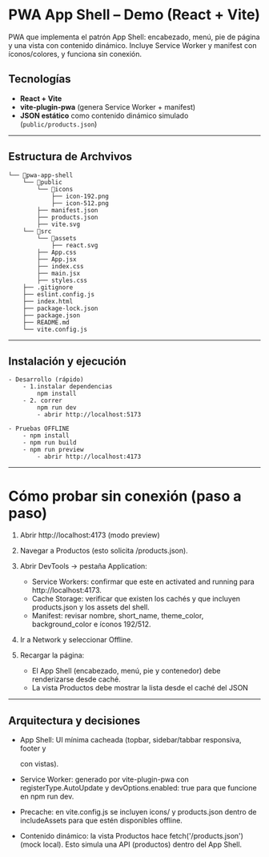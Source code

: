 # PWA App Shell – Demo (React + Vite)

PWA que implementa el patrón App Shell: encabezado, menú, pie de página y una vista con contenido dinámico. 
Incluye Service Worker y manifest con íconos/colores, y funciona sin conexión.

## Tecnologías
- **React + Vite**
- **vite-plugin-pwa** (genera Service Worker + manifest)
- **JSON estático** como contenido dinámico simulado (`public/products.json`)

---

## Estructura de Archvivos

```
└── 📁pwa-app-shell
    └── 📁public
        └── 📁icons
            ├── icon-192.png
            ├── icon-512.png
        ├── manifest.json
        ├── products.json
        ├── vite.svg
    └── 📁src
        └── 📁assets
            ├── react.svg
        ├── App.css
        ├── App.jsx
        ├── index.css
        ├── main.jsx
        ├── styles.css
    ├── .gitignore
    ├── eslint.config.js
    ├── index.html
    ├── package-lock.json
    ├── package.json
    ├── README.md
    └── vite.config.js
```
---

## Instalación y ejecución

    - Desarrollo (rápido)
        - 1.instalar dependencias
            npm install
        - 2. correr 
            npm run dev
            - abrir http://localhost:5173

    - Pruebas OFFLINE
        - npm install
        - npm run build
        - npm run preview
            - abrir http://localhost:4173

---

# Cómo probar sin conexión (paso a paso)

1. Abrir http://localhost:4173 (modo preview)

2. Navegar a Productos (esto solicita /products.json).

3. Abrir DevTools → pestaña Application:

    - Service Workers: confirmar que este en activated and running para http://localhost:4173.
    - Cache Storage: verificar que existen los cachés y que incluyen products.json y los assets del shell.
    - Manifest: revisar nombre, short_name, theme_color, background_color e íconos 192/512.

4. Ir a Network y  seleccionar Offline.

5. Recargar la página:

    - El App Shell (encabezado, menú, pie y contenedor) debe renderizarse desde caché.
    - La vista Productos debe mostrar la lista desde el caché del JSON


---

## Arquitectura y decisiones

- App Shell: UI mínima cacheada (topbar, sidebar/tabbar responsiva, footer y <main> con vistas).

- Service Worker: 
generado por vite-plugin-pwa con registerType.AutoUpdate y devOptions.enabled: true para que funcione en npm run dev.

- Precache: en vite.config.js se incluyen icons/ y products.json dentro de includeAssets para que estén disponibles offline.

- Contenido dinámico: la vista Productos hace fetch('/products.json') (mock local). Esto simula una API (productos) dentro del App Shell.